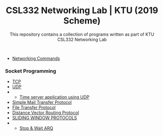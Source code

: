 <h1 align="center">CSL332 Networking Lab | KTU (2019 Scheme) </h1>
<div align="center">
  <p>This repository contains a collection of programs written as part of KTU CSL332 Networking Lab </p>
</div>
<br>

- [Networking Commands](/Networking_Commands.md)

### Socket Programming
 - [TCP](TCP)
 - [UDP](UDP)
 - - [Time server application using UDP](Application%20type/UDPtimeserver) 
 - [Simple Mail Transfer Protocol](SMTP/)
 - [File Transfer Protocol](FTP/)
 - [Distance Vector Routing Protocol](Distance-Vector-Routing/)
 - [SLIDING WINDOW PROTOCOLS](SLIDING%20WINDOW%20PROTOCOLS/)
 - - [Stop & Wait ARQ](SLIDING%20WINDOW%20PROTOCOLS/STOP%26%20WAIT%20ARQ/)



